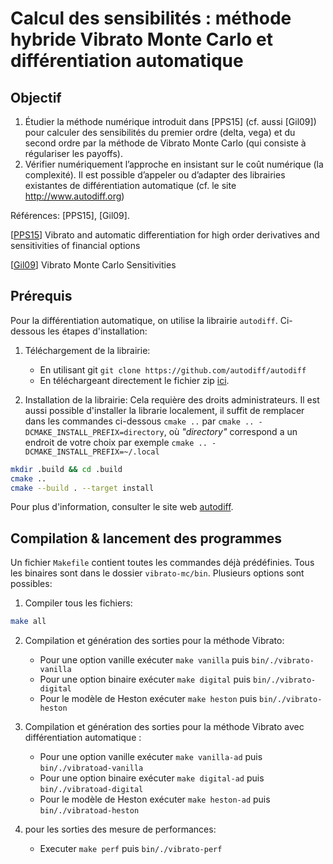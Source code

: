 # Calcul des sensibilités : méthode hybride Vibrato Monte Carlo et différentiation automatique

## Objectif

1. Étudier la méthode numérique introduit dans [PPS15] (cf. aussi [Gil09]) pour calculer des sensibilités du premier
   ordre (delta, vega) et du second ordre par la méthode de Vibrato Monte Carlo (qui consiste à régulariser les payoffs).
2. Vérifier numériquement l’approche en insistant sur le coût numérique (la complexité). Il est possible d’appeler ou
   d’adapter des librairies existantes de différentiation automatique (cf. le site http://www.autodiff.org)

Références: [PPS15], [Gil09].

[[PPS15](https://arxiv.org/abs/1606.06143)] Vibrato and automatic differentiation for high order derivatives and
sensitivities of financial options

[[Gil09](https://link.springer.com/chapter/10.1007/978-3-642-04107-5_23)] Vibrato Monte Carlo Sensitivities

## Prérequis

Pour la différentiation automatique, on utilise la librairie `autodiff`. Ci-dessous les étapes d'installation:

1. Téléchargement de la librairie:
   
   - En utilisant git
         ```
            git clone https://github.com/autodiff/autodiff
         ```    
   - En téléchargeant directement le fichier zip [ici](https://github.com/autodiff/autodiff/archive/master.zip).

2. Installation de la librairie:
Cela requière des droits administrateurs. Il est aussi possible d'installer la librarie localement, il suffit de 
   remplacer dans les commandes ci-dessous `cmake ..` par `cmake .. -DCMAKE_INSTALL_PREFIX=directory`, 
   où _"directory"_ correspond a un endroit de votre choix
   par exemple `cmake .. -DCMAKE_INSTALL_PREFIX=~/.local`
```bash
mkdir .build && cd .build
cmake ..
cmake --build . --target install
```
Pour plus d'information, consulter le site web [autodiff](https://autodiff.github.io/).

## Compilation & lancement des programmes
Un fichier `Makefile` contient toutes les commandes déjà prédéfinies. 
Tous les binaires sont dans le dossier `vibrato-mc/bin`. Plusieurs options sont possibles:
1. Compiler tous les fichiers:
```bash
make all
```

2. Compilation et génération des sorties pour la méthode Vibrato:
   
   - Pour une option vanille exécuter ```make vanilla``` puis `bin/./vibrato-vanilla`
   - Pour une option binaire exécuter ```make digital``` puis `bin/./vibrato-digital`
   - Pour le modèle de Heston exécuter ```make heston``` puis `bin/./vibrato-heston`
   

3. Compilation et génération des sorties pour la méthode Vibrato avec différentiation automatique :
   
   - Pour une option vanille exécuter ```make vanilla-ad``` puis `bin/./vibratoad-vanilla`
   - Pour une option binaire exécuter ```make digital-ad``` puis `bin/./vibratoad-digital`
   - Pour le modèle de Heston exécuter ```make heston-ad``` puis `bin/./vibratoad-heston`
   

4. pour les sorties des mesure de performances:

   - Executer ```make perf``` puis `bin/./vibrato-perf`
   

